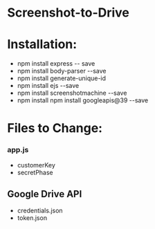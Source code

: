 # Screenshot-to-Drive
# Installation:
* npm install express -- save
* npm install body-parser --save
* npm install generate-unique-id
* npm install ejs --save
* npm install screenshotmachine --save
* npm install npm install googleapis@39 --save

# Files to Change:
### app.js 
* customerKey
* secretPhase
## Google Drive API
* credentials.json 
* token.json
